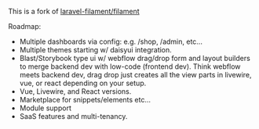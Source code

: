 This is a fork of [laravel-filament/filament](https://github.comlaravel-filament/filament)

Roadmap:

- Multiple dashboards via config: e.g. /shop, /admin, etc...
- Multiple themes starting w/ daisyui integration.
- Blast/Storybook type ui w/ webflow drag/drop form and layout builders to merge backend dev with low-code (frontend dev). Think webflow meets backend dev, drag drop just creates all the view parts in livewire, vue, or react depending on your setup.
- Vue, Livewire, and React versions.
- Marketplace for snippets/elements etc...
- Module support
- SaaS features and multi-tenancy.
